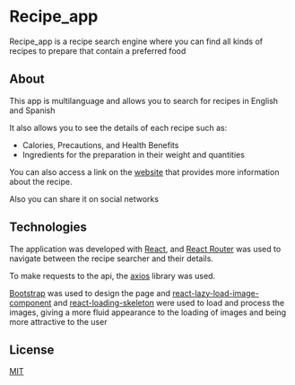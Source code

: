 # Recipe_app

Recipe_app is a recipe search engine where you can find all kinds of recipes to prepare that contain a preferred food

## About

This app is multilanguage and allows you to search for recipes in English and Spanish

It also allows you to see the details of each recipe such as:

* Calories, Precautions, and Health Benefits
* Ingredients for the preparation in their weight and quantities

You can also access a link on the [website](https://www.edamam.com/) that provides more information about the recipe.

Also you can share it on social networks

## Technologies

The application was developed with [React](https://reactjs.org/), and [React Router](https://reactrouter.com) was used to navigate between the recipe searcher and their details.

To make requests to the api, the [axios](https://axios-http.com/) library was used.

[Bootstrap](https://getbootstrap.com/) was used to design the page and [react-lazy-load-image-component](https://www.npmjs.com/package/react-lazy-load-image-component) and [react-loading-skeleton](https://www.npmjs.com/package/react-loading-skeleton) were used to load and process the images, giving a more fluid appearance to the loading of images and being more attractive to the user

## License
[MIT](https://choosealicense.com/licenses/mit/)
